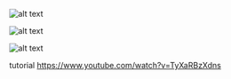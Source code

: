 ![alt text](https://i.imgur.com/SHKTX52.png)

![alt text](https://i.imgur.com/DICNyJD.png)

![alt text](https://i.imgur.com/sr4aXEE.png)

tutorial https://www.youtube.com/watch?v=TyXaRBzXdns
